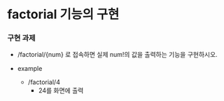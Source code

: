 # factorial 기능의 구현

### 구현 과제
 - /factorial/{num} 로 접속하면 실제 num!의 값을 출력하는 기능을 구현하시오.

 - example
   - /factorial/4
     - 24를 화면에 출력
